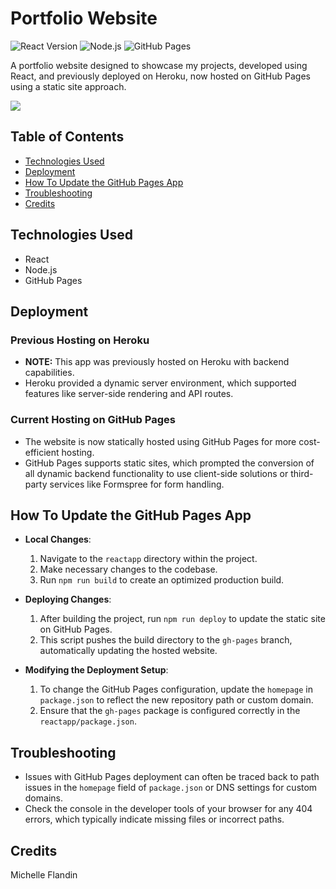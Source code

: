 # Portfolio Website

![React Version](https://img.shields.io/badge/React-18.2.0-61dafb.svg)
![Node.js](https://img.shields.io/badge/Node.js-v16.13.0-6da360.svg)
![GitHub Pages](https://img.shields.io/badge/Platform-GitHub%20Pages-222.svg)

A portfolio website designed to showcase my projects, developed using React, and previously deployed on Heroku, now hosted on GitHub Pages using a static site approach.

<a href="https://michellef.dev" target="_blank"><img src="https://img.shields.io/badge/Website-michellef.dev-6da360?style=for-the-badge&logo=github"></a>

## Table of Contents
- [Technologies Used](#technologies-used)
- [Deployment](#deployment)
- [How To Update the GitHub Pages App](#how-to-update)
- [Troubleshooting](#troubleshooting)
- [Credits](#credits)

## Technologies Used<a name="technologies-used"></a>
  - React
  - Node.js
  - GitHub Pages

## Deployment<a name="deployment"></a>
### Previous Hosting on Heroku
- **NOTE:** This app was previously hosted on Heroku with backend capabilities.
- Heroku provided a dynamic server environment, which supported features like server-side rendering and API routes.

### Current Hosting on GitHub Pages
- The website is now statically hosted using GitHub Pages for more cost-efficient hosting.
- GitHub Pages supports static sites, which prompted the conversion of all dynamic backend functionality to use client-side solutions or third-party services like Formspree for form handling.

## How To Update the GitHub Pages App<a name="how-to-update"></a>
- **Local Changes**:
  1. Navigate to the `reactapp` directory within the project.
  2. Make necessary changes to the codebase.
  3. Run `npm run build` to create an optimized production build.

- **Deploying Changes**:
  1. After building the project, run `npm run deploy` to update the static site on GitHub Pages.
  2. This script pushes the build directory to the `gh-pages` branch, automatically updating the hosted website.

- **Modifying the Deployment Setup**:
  1. To change the GitHub Pages configuration, update the `homepage` in `package.json` to reflect the new repository path or custom domain.
  2. Ensure that the `gh-pages` package is configured correctly in the `reactapp/package.json`.

## Troubleshooting<a name="troubleshooting"></a>
- Issues with GitHub Pages deployment can often be traced back to path issues in the `homepage` field of `package.json` or DNS settings for custom domains.
- Check the console in the developer tools of your browser for any 404 errors, which typically indicate missing files or incorrect paths.

## Credits<a name="credits"></a>
Michelle Flandin
